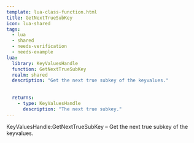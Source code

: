 ```yaml
---
template: lua-class-function.html
title: GetNextTrueSubKey
icon: lua-shared
tags:
  - lua
  - shared
  - needs-verification
  - needs-example
lua:
  library: KeyValuesHandle
  function: GetNextTrueSubKey
  realm: shared
  description: "Get the next true subkey of the keyvalues."
  
  
  returns:
    - type: KeyValuesHandle
      description: "The next true subkey."
---
```


<div class="lua__search__keywords">
KeyValuesHandle:GetNextTrueSubKey &#x2013; Get the next true subkey of the keyvalues.
</div>
